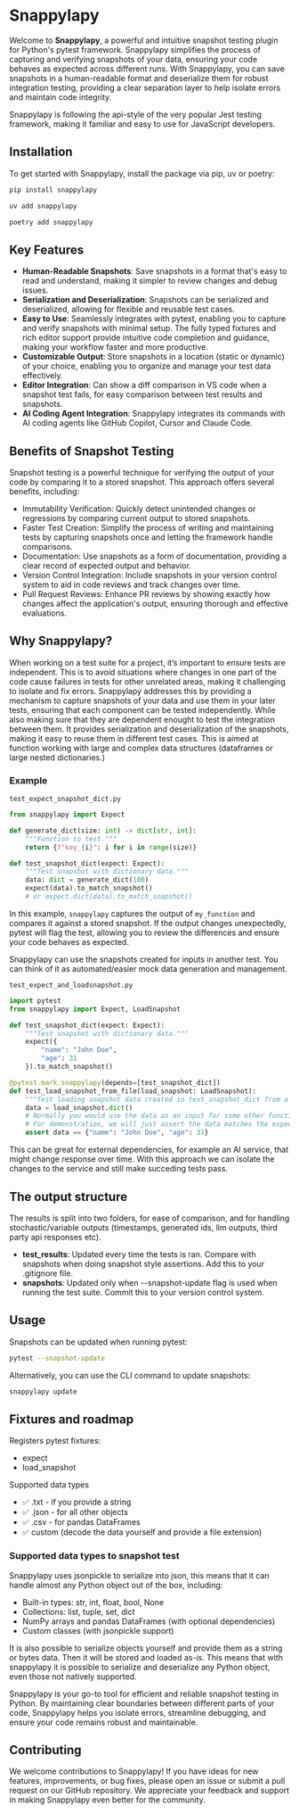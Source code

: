 # Snappylapy
   
Welcome to **Snappylapy**, a powerful and intuitive snapshot testing plugin for Python's pytest framework. Snappylapy simplifies the process of capturing and verifying snapshots of your data, ensuring your code behaves as expected across different runs. With Snappylapy, you can save snapshots in a human-readable format and deserialize them for robust integration testing, providing a clear separation layer to help isolate errors and maintain code integrity. 

Snappylapy is following the api-style of the very popular Jest testing framework, making it familiar and easy to use for JavaScript developers.

## Installation
To get started with Snappylapy, install the package via pip, uv or poetry:  

```bash
pip install snappylapy
```

```bash
uv add snappylapy
```

```bash
poetry add snappylapy
```

## Key Features
- **Human-Readable Snapshots**: Save snapshots in a format that's easy to read and understand, making it simpler to review changes and debug issues.  
- **Serialization and Deserialization**: Snapshots can be serialized and deserialized, allowing for flexible and reusable test cases.  
- **Easy to Use**: Seamlessly integrates with pytest, enabling you to capture and verify snapshots with minimal setup. The fully typed fixtures and rich editor support provide intuitive code completion and guidance, making your workflow faster and more productive.
- **Customizable Output**: Store snapshots in a location (static or dynamic) of your choice, enabling you to organize and manage your test data effectively.
- **Editor Integration**: Can show a diff comparison in VS code when a snapshot test fails, for easy comparison between test results and snapshots.
- **AI Coding Agent Integration**: Snappylapy integrates its commands with AI coding agents like GitHub Copilot, Cursor and Claude Code.

## Benefits of Snapshot Testing
Snapshot testing is a powerful technique for verifying the output of your code by comparing it to a stored snapshot. This approach offers several benefits, including:

- Immutability Verification: Quickly detect unintended changes or regressions by comparing current output to stored snapshots.
- Faster Test Creation: Simplify the process of writing and maintaining tests by capturing snapshots once and letting the framework handle comparisons.
- Documentation: Use snapshots as a form of documentation, providing a clear record of expected output and behavior.
- Version Control Integration: Include snapshots in your version control system to aid in code reviews and track changes over time.
- Pull Request Reviews: Enhance PR reviews by showing exactly how changes affect the application's output, ensuring thorough and effective evaluations.
   
## Why Snappylapy?  
   
When working on a test suite for a project, it’s important to ensure tests are independent. This is to avoid situations where changes in one part of the code cause failures in tests for other unrelated areas, making it challenging to isolate and fix errors. Snappylapy addresses this by providing a mechanism to capture snapshots of your data and use them in your later tests, ensuring that each component can be tested independently. While also making sure that they are dependent enought to test the integration between them. It provides serialization and deserialization of the snapshots, making it easy to reuse them in different test cases. This is aimed at function working with large and complex data structures (dataframes or large nested dictionaries.)
   
### Example  

`test_expect_snapshot_dict.py`
```python
from snappylapy import Expect

def generate_dict(size: int) -> dict[str, int]:
    """Function to test."""
    return {f"key_{i}": i for i in range(size)}

def test_snapshot_dict(expect: Expect):
    """Test snapshot with dictionary data."""
    data: dict = generate_dict(100)
    expect(data).to_match_snapshot()
    # or expect.dict(data).to_match_snapshot()
```

In this example, `snappylapy` captures the output of `my_function` and compares it against a stored snapshot. If the output changes unexpectedly, pytest will flag the test, allowing you to review the differences and ensure your code behaves as expected.

Snappylapy can use the snapshots created for inputs in another test. You can think of it as automated/easier mock data generation and management.

`test_expect_and_loadsnapshot.py`
```python
import pytest
from snappylapy import Expect, LoadSnapshot

def test_snapshot_dict(expect: Expect):
    """Test snapshot with dictionary data."""
    expect({
        "name": "John Doe",
        "age": 31
    }).to_match_snapshot()

@pytest.mark.snappylapy(depends=[test_snapshot_dict])
def test_load_snapshot_from_file(load_snapshot: LoadSnapshot):
    """Test loading snapshot data created in test_snapshot_dict from a file using the deserializer."""
    data = load_snapshot.dict()
    # Normally you would use the data as an input for some other function
    # For demonstration, we will just assert the data matches the expected snapshot
    assert data == {"name": "John Doe", "age": 31}
```

This can be great for external dependencies, for example an AI service, that might change response over time. With this approach we can isolate the changes to the service and still make succeding tests pass.

## The output structure

The results is split into two folders, for ease of comparison, and for handling stochastic/variable outputs (timestamps, generated ids, llm outputs, third party api responses etc).

- __test_results__: Updated every time the tests is ran. Compare with snapshots when doing snapshot style assertions. Add this to your .gitignore file.
- __snapshots__: Updated only when --snapshot-update flag is used when running the test suite. Commit this to your version control system.

## Usage
Snapshots can be updated when running pytest:

```bash
pytest --snapshot-update
```

Alternatively, you can use the CLI command to update snapshots:

```bash
snappylapy update
```

## Fixtures and roadmap
Registers pytest fixtures:
- expect
- load_snapshot

Supported data types
- ✅ .txt - if you provide a string
- ✅ .json - for all other objects
- ✅ .csv - for pandas DataFrames
- ✅ custom (decode the data yourself and provide a file extension)

### Supported data types to snapshot test
Snappylapy uses jsonpickle to serialize into json, this means that it can handle almost any Python object out of the box, including:

- Built-in types: str, int, float, bool, None
- Collections: list, tuple, set, dict
- NumPy arrays and pandas DataFrames (with optional dependencies)
- Custom classes (with jsonpickle support)

It is also possible to serialize objects yourself and provide them as a string or bytes data. Then it will be stored and loaded as-is. This means that with snappylapy it is possible to serialize and deserialize any Python object, even those not natively supported.

Snappylapy is your go-to tool for efficient and reliable snapshot testing in Python. By maintaining clear boundaries between different parts of your code, Snappylapy helps you isolate errors, streamline debugging, and ensure your code remains robust and maintainable.

## Contributing
We welcome contributions to Snappylapy! If you have ideas for new features, improvements, or bug fixes, please open an issue or submit a pull request on our GitHub repository. We appreciate your feedback and support in making Snappylapy even better for the community.

